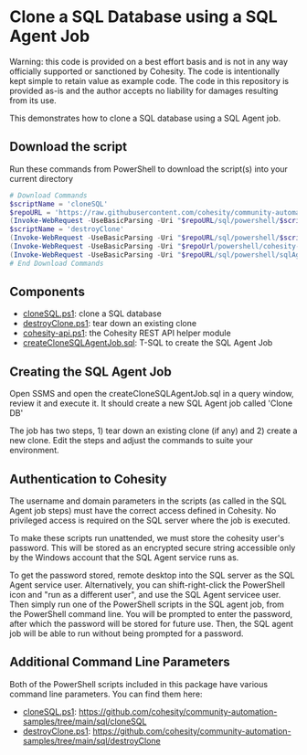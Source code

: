 # Clone a SQL Database using a SQL Agent Job

Warning: this code is provided on a best effort basis and is not in any way officially supported or sanctioned by Cohesity. The code is intentionally kept simple to retain value as example code. The code in this repository is provided as-is and the author accepts no liability for damages resulting from its use.

This demonstrates how to clone a SQL database using a SQL Agent job.

## Download the script

Run these commands from PowerShell to download the script(s) into your current directory

```powershell
# Download Commands
$scriptName = 'cloneSQL'
$repoURL = 'https://raw.githubusercontent.com/cohesity/community-automation-samples/main'
(Invoke-WebRequest -UseBasicParsing -Uri "$repoURL/sql/powershell/$scriptName/$scriptName.ps1").content | Out-File "$scriptName.ps1"; (Get-Content "$scriptName.ps1") | Set-Content "$scriptName.ps1"
$scriptName = 'destroyClone'
(Invoke-WebRequest -UseBasicParsing -Uri "$repoURL/sql/powershell/$scriptName/$scriptName.ps1").content | Out-File "$scriptName.ps1"; (Get-Content "$scriptName.ps1") | Set-Content "$scriptName.ps1"
(Invoke-WebRequest -UseBasicParsing -Uri "$repoUrl/powershell/cohesity-api/cohesity-api.ps1").content | Out-File cohesity-api.ps1; (Get-Content cohesity-api.ps1) | Set-Content cohesity-api.ps1
(Invoke-WebRequest -UseBasicParsing -Uri "$repoURL/sql/powershell/sqlAgentJob-cloneDB/createCloneSQLAgentJob.sql").content | Out-File createCloneSQLAgentJob.sql; (Get-Content createCloneSQLAgentJob.sql) | Set-Content createCloneSQLAgentJob.sql
# End Download Commands
```

## Components

* [cloneSQL.ps1](https://raw.githubusercontent.com/cohesity/community-automation-samples/main/sql/sqlAgentJob-cloneDB/cloneSQL.ps1): clone a SQL database
* [destroyClone.ps1](https://raw.githubusercontent.com/cohesity/community-automation-samples/main/sql/sqlAgentJob-cloneDB/destroyClone.ps1): tear down an existing clone
* [cohesity-api.ps1](https://raw.githubusercontent.com/cohesity/community-automation-samples/main/sql/sqlAgentJob-cloneDB/cohesity-api.ps1): the Cohesity REST API helper module
* [createCloneSQLAgentJob.sql](https://raw.githubusercontent.com/cohesity/community-automation-samples/main/sql/sqlAgentJob-cloneDB/createCloneSQLAgentJob.sql): T-SQL to create the SQL Agent Job

## Creating the SQL Agent Job

Open SSMS and open the createCloneSQLAgentJob.sql in a query window, review it and execute it. It should create a new SQL Agent job called 'Clone DB'

The job has two steps, 1) tear down an existing clone (if any) and 2) create a new clone. Edit the steps and adjust the commands to suite your environment.

## Authentication to Cohesity

The username and domain parameters in the scripts (as called in the SQL Agent job steps) must have the correct access defined in Cohesity. No privileged access is required on the SQL server where the job is executed.

To make these scripts run unattended, we must store the cohesity user's password. This will be stored as an encrypted secure string accessible only by the Windows account that the SQL Agent service runs as.

To get the password stored, remote desktop into the SQL server as the SQL Agent service user. Alternatively, you can shift-right-click the PowerShell icon and "run as a different user", and use the SQL Agent servicee user. Then simply run one of the PowerShell scripts in the SQL agent job, from the PowerShell command line. You will be prompted to enter the password, after which the password will be stored for future use. Then, the SQL agent job will be able to run without being prompted for a password.

## Additional Command Line Parameters

Both of the PowerShell scripts included in this package have various command line parameters. You can find them here:

* [cloneSQL.ps1](https://raw.githubusercontent.com/cohesity/community-automation-samples/main/sql/sqlAgentJob-cloneDB/cloneSQL.ps1): <https://github.com/cohesity/community-automation-samples/tree/main/sql/cloneSQL>
* [destroyClone.ps1](https://raw.githubusercontent.com/cohesity/community-automation-samples/main/sql/sqlAgentJob-cloneDB/destroyClone.ps1): <https://github.com/cohesity/community-automation-samples/tree/main/sql/destroyClone>

